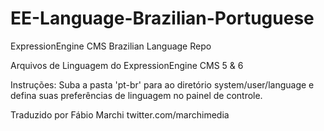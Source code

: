 # EE-Language-Brazilian-Portuguese
ExpressionEngine CMS Brazilian Language Repo

Arquivos de Linguagem do ExpressionEngine CMS 5 & 6

Instruções: Suba a pasta 'pt-br' para ao diretório system/user/language e defina suas preferências de linguagem no painel de controle.

Traduzido por Fábio Marchi twitter.com/marchimedia
